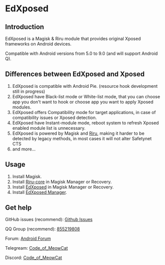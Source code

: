 # EdXposed

## Introduction

EdXposed is a Magisk & Riru module that provides original Xposed frameworks on Android devices.

Compatible with Android versions from 5.0 to 9.0 (and will support Android Q).

## Differences between EdXposed and Xposed

1. EdXposed is compatible with Android Pie. (resource hook development still in progress)
2. EdXposed have Black-list mode or White-list mode, that you can choose app you don't want to hook or choose app you want to apply Xposed modules.
3. EdXposed offers Compatibility mode for target applications, in case of compatibility issues or Xposed detection.
4. EdXposed have Instant-module mode, reboot system to refresh Xposed enabled module list is unnecessary.
5. EdXposed is powered by Magisk and [Riru](https://github.com/RikkaApps/Riru), making it harder to be detected by legacy methods, in most cases it will not alter Safetynet CTS
6. and more...

## Usage

1. Install Magisk.
2. Install [Riru-core](https://github.com/RikkaApps/Riru/releases) in Magisk Manager or Recovery.
2. Install [EdXposed](https://github.com/Elder-Drivers/EdXposed/releases) in Magisk Manager or Recovery.
3. Install [EdXposed Manager](https://github.com/Elder-Drivers/EdXposed/releases).

## Get help

GitHub issues (recommend): [Github Issues](https://github.com/solohsu/EdXposed/issues/)

QQ Group (recommend): [855219808](http://shang.qq.com/wpa/qunwpa?idkey=fae42a3dba9dc758caf63e971be2564e67bf7edd751a2ff1c750478b0ad1ca3f)

Forum: [Android Forum](https://af.meowcat.org/)

Telegream: [Code_of_MeowCat](http://t.me/Code_of_MeowCat)

Discord: [Code_of_MeowCat](https://discord.gg/Hag6gNh)
